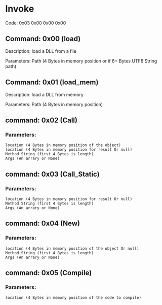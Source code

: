 # Invoke

Code: 0x03 0x00 0x00 0x00

## Command: 0x00 (load)

Description: load a DLL from a file

Parameters: Path (4 Bytes in memory position or if 6+ Bytes UTF8 String path)

## Command: 0x01 (load_mem)

Description: load a DLL from memory

Parameters: Path (4 Bytes in memory position)

## command: 0x02 (Call)

### Parameters: 
	location (4 Bytes in memory position of the object)
	location (4 Bytes in memory position for result Or null)
	Method String (first 4 Bytes is length)
	Args (An arrary or None)

## command: 0x03 (Call_Static)

### Parameters:
	location (4 Bytes in memory position for result Or null)
	Method String (first 4 Bytes is length)
	Args (An arrary or None)

## command: 0x04 (New)

### Parameters: 
	location (4 Bytes in memory position of the object Or null)
	Method String (first 4 Bytes is length)
	Args (An arrary or None)

## command: 0x05 (Compile)

### Parameters: 
	location (4 Bytes in memory position of the code to compile)
